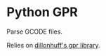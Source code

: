 # Python GPR

Parse GCODE files.

Relies on [dillonhuff's gpr library](https://github.com/dillonhuff/gpr).
